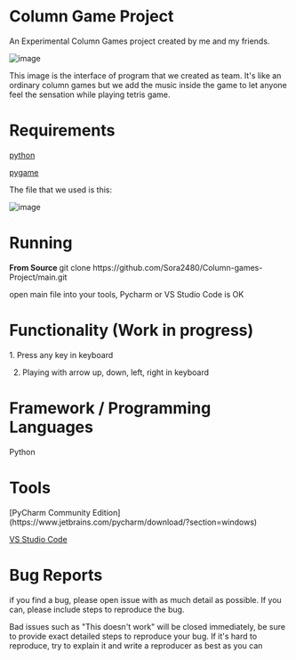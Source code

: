 <h1> <Strong> Column Game Project </Strong> </h1>


An Experimental Column Games project created by me and my friends.

![image](https://github.com/user-attachments/assets/e6085771-7be6-42a1-8519-295cdff0ba7d)

This image is the interface of program that we created as team. 
It's like an ordinary column games but we add the music inside the game to let anyone feel the sensation while playing tetris game.

<h1> <Strong> Requirements </Strong> </h1>


<font color="red"> [python](https://www.python.org/downloads/release/python-3124/)</font>


<font color="red"> [pygame](https://pygame.org/download.shtml) </font>



The file that  we used is this:

![image](https://github.com/user-attachments/assets/7e53c909-6e1e-4e02-a0b9-79140abb7070)


<h1> <Strong> Running </Strong></h1>
<Strong> From Source </Strong>
git clone https://github.com/Sora2480/Column-games-Project/main.git


open main file into your tools, Pycharm or VS Studio Code is OK 

<h1> <Strong> Functionality (Work in progress)</Strong></h1>
1. Press any key in keyboard

2. Playing with arrow up, down, left, right in keyboard 


<h1> <Strong> Framework / Programming Languages </Strong></h1> 
Python


<h1> <Strong> Tools </Strong></h1> 
[PyCharm Community Edition](https://www.jetbrains.com/pycharm/download/?section=windows) 


[VS Studio Code](https://code.visualstudio.com/download)


<h1> <Strong> Bug Reports </Strong></h1>
if you find a bug, please open issue with as much detail as possible. If you can, please include steps to reproduce the bug.


Bad issues such as "This doesn't work" will be closed immediately, be sure to provide exact detailed steps to reproduce your bug. If it's hard to reproduce, try to explain it and write a reproducer as best as you can 
